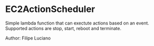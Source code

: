 # EC2ActionScheduler

Simple lambda function that can exectute actions based on an event. Supported actions are stop, start, reboot and terminate.

Author: Filipe Luciano
